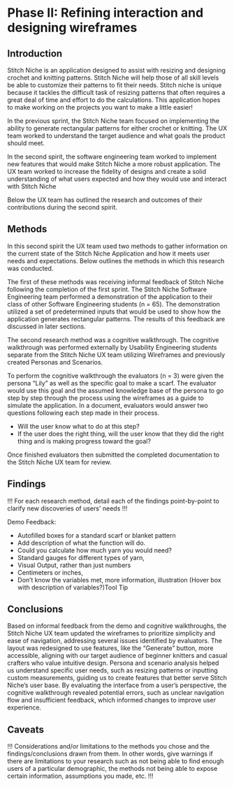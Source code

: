 # Phase II: Refining interaction and designing wireframes

## Introduction

Stitch Niche is an application designed to assist with resizing and designing crochet and knitting patterns. Stitch Niche will help those of all skill levels be able to customize their patterns to fit their needs. Stitch niche is unique because it tackles the difficult task of resizing patterns that often requires a great deal of time and effort to do the calculations. This application hopes to make working on the projects you want to make a little easier!

In the previous sprint, the Stitch Niche team focused on implementing the ability to generate rectangular patterns for either crochet or knitting. The UX team worked to understand the target audience and what goals the product should meet.

In the second spirit, the software engineering team worked to implement new features that would make Stitch Niche a more robust application. The UX team worked to increase the fidelity of designs and create a solid understanding of what users expected and how they would use and interact with Stitch Niche

Below the UX team has outlined the research and outcomes of their contributions during the second spirit.


## Methods

In this second spirit the UX team used two methods to gather information on the current state of the Stitch Niche Application and how it meets user needs and expectations. Below outlines the methods in which this research was conducted. 

The first of these methods was receiving informal feedback of Stitch Niche following the completion of the first sprint. The Stitch Niche Software Engineering team performed a demonstration of the application to their class of other Software Engineering students (n = 65). The demonstration utilized a set of predetermined inputs that would be used to show how the application generates rectangular patterns. The results of this feedback are discussed in later sections.

The second research method was a cognitive walkthrough. The cognitive walkthrough was performed externally by Usability Engineering students separate from the Stitch Niche UX team utilizing Wireframes and previously created Personas and Scenarios.

To perform the cognitive walkthrough the evaluators (n = 3) were given the persona “Lily” as well as the specific goal to make a scarf. The evaluator would use this goal and the assumed knowledge base of the persona to go step by step through the process using the wireframes as a guide to simulate the application. In a document, evaluators would answer two questions
following each step made in their process.

* Will the user know what to do at this step?
* If the user does the right thing, will the user know that they did the right thing and is making progress toward the goal?

Once finished  evaluators then submitted the completed documentation to the Stitch Niche UX team for review.

## Findings

!!! For each research method, detail each of the findings point-by-point to clarify new discoveries of users' needs !!!

Demo Feedback:
* Autofilled boxes for a standard scarf or blanket pattern
* Add description of what the function will do.
* Could you calculate how much yarn you would need?
* Standard gauges for different types of yarn,
* Visual Output, rather than just numbers
* Centimeters or inches,
* Don’t know the variables met, more information, illustration (Hover box with description of variables?)Tool Tip

## Conclusions

Based on informal feedback from the demo and cognitive walkthroughs, the Stitch Niche UX team updated the wireframes to prioritize simplicity and ease of navigation, addressing several issues identified by evaluators. The layout was redesigned to use features, like the “Generate” button, more accessible, aligning with our target audience of beginner knitters and casual crafters who value intuitive design. Persona and scenario analysis helped us understand specific user needs, such as resizing patterns or inputting custom measurements, guiding us to create features that better serve Stitch Niche’s user base. By evaluating the interface from a user’s perspective, the cognitive walkthrough revealed potential errors, such as unclear navigation flow and insufficient feedback, which informed changes to improve user experience. 

## Caveats

!!! Considerations and/or limitations to the methods you chose and the findings/conclusions drawn from them. In other words, give warnings if there are limitations to your research such as not being able to find enough users of a particular demographic, the methods not being able to expose certain information, assumptions you made, etc. !!!
